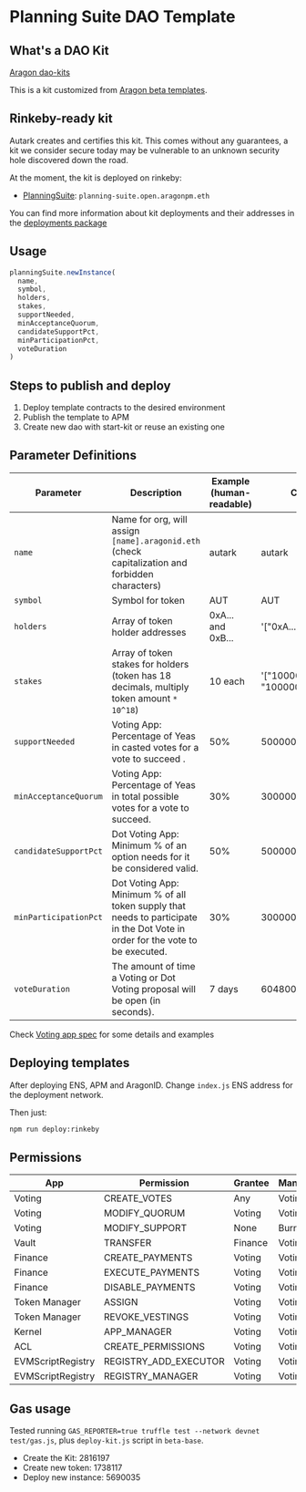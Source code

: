 # Planning Suite DAO Template

## What's a DAO Kit

[Aragon dao-kits](https://github.com/aragon/dao-kits)

This is a kit customized from [Aragon beta templates](https://github.com/aragon/dao-kits/blob/master/kits/beta-base/readme.md).

## Rinkeby-ready kit

Autark creates and certifies this kit. This comes without any guarantees, a kit we consider secure today may be vulnerable to an unknown security hole discovered down the road.

At the moment, the kit is deployed on rinkeby:

- [PlanningSuite](./contracts/PlanningKit.sol): `planning-suite.open.aragonpm.eth`

You can find more information about kit deployments and their addresses in the [deployments package](../../shared/deployments/README.md)

## Usage

```js
planningSuite.newInstance(
  name,
  symbol,
  holders,
  stakes,
  supportNeeded,
  minAcceptanceQuorum,
  candidateSupportPct,
  minParticipationPct,
  voteDuration
)
```

## Steps to publish and deploy

1. Deploy template contracts to the desired environment
2. Publish the template to APM
3. Create new dao with start-kit or reuse an existing one

## Parameter Definitions

| Parameter             | Description                                                                                                                   | Example (human-readable) | Contract input                                |
| --------------------- | ----------------------------------------------------------------------------------------------------------------------------- | ------------------------ | --------------------------------------------- |
| `name`                | Name for org, will assign `[name].aragonid.eth` (check capitalization and forbidden characters)                               | autark                   | autark                                        |
| `symbol`              | Symbol for token                                                                                                              | AUT                      | AUT                                           |
| `holders`             | Array of token holder addresses                                                                                               | 0xA... and 0xB...        | '["0xA...", "0xB..." ]'                       |
| `stakes`              | Array of token stakes for holders (token has 18 decimals, multiply token amount `* 10^18`)                                    | 10 each                  | '["100000000000000000", "100000000000000000"] |
| `supportNeeded`       | Voting App: Percentage of Yeas in casted votes for a vote to succeed .                                                        | 50%                      | 500000000000000000                            |
| `minAcceptanceQuorum` | Voting App: Percentage of Yeas in total possible votes for a vote to succeed.                                                 | 30%                      | 300000000000000000                            |
| `candidateSupportPct` | Dot Voting App: Minimum % of an option needs for it be considered valid.                                                      | 50%                      | 50000000000000000                             |
| `minParticipationPct` | Dot Voting App: Minimum % of all token supply that needs to participate in the Dot Vote in order for the vote to be executed. | 30%                      | 300000000000000000                            |
| `voteDuration`        | The amount of time a Voting or Dot Voting proposal will be open (in seconds).                                                 | 7 days                   | 604800                                        |

Check [Voting app spec](https://wiki.aragon.org/dev/apps/voting/) for some details and examples

## Deploying templates

After deploying ENS, APM and AragonID. Change `index.js` ENS address for the
deployment network.

Then just:

```sh
npm run deploy:rinkeby
```

## Permissions

| App               | Permission            | Grantee | Manager |
| ----------------- | --------------------- | ------- | ------- |
| Voting            | CREATE_VOTES          | Any     | Voting  |
| Voting            | MODIFY_QUORUM         | Voting  | Voting  |
| Voting            | MODIFY_SUPPORT        | None    | Burned  |
| Vault             | TRANSFER              | Finance | Voting  |
| Finance           | CREATE_PAYMENTS       | Voting  | Voting  |
| Finance           | EXECUTE_PAYMENTS      | Voting  | Voting  |
| Finance           | DISABLE_PAYMENTS      | Voting  | Voting  |
| Token Manager     | ASSIGN                | Voting  | Voting  |
| Token Manager     | REVOKE_VESTINGS       | Voting  | Voting  |
| Kernel            | APP_MANAGER           | Voting  | Voting  |
| ACL               | CREATE_PERMISSIONS    | Voting  | Voting  |
| EVMScriptRegistry | REGISTRY_ADD_EXECUTOR | Voting  | Voting  |
| EVMScriptRegistry | REGISTRY_MANAGER      | Voting  | Voting  |

## Gas usage

Tested running `GAS_REPORTER=true truffle test --network devnet test/gas.js`, plus `deploy-kit.js` script in `beta-base`.

- Create the Kit: 2816197
- Create new token: 1738117
- Deploy new instance: 5690035
